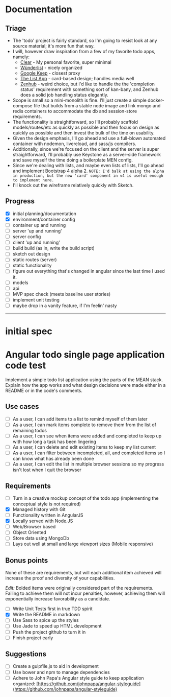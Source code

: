 # Documentation
## Triage
- The 'todo' project is fairly standard, so I'm going to resist look at any source material; it's more fun that way.
- I will, however draw inspiration from a few of my favorite todo apps, namely:
  - [Clear](https://www.realmacsoftware.com/clear/) - My personal favorite, super minimal
  - [Wünderlist](https://www.wunderlist.com/) - nicely organized
  - [Google Keep](https://www.wunderlist.com/) - closest proxy
  - [The List App](https://li.st/) - card-based design; handles media well
  - [Zenhub](https://www.zenhub.io/) - weird choice, but I'd like to handle the the 'completion status' requirement with something sort of kan-bany, and Zenhub does a solid job handling status elegantly.
- Scope is small so a mini-monolith is fine. I'll just create a simple docker-compose file that builds from a stable node image and link mongo and redis containers to accommodate the db and session-store requirements.
- The functionality is straightforward, so I'll probably scaffold models/routes/etc as quickly as possible and then focus on design as quickly as possible and then invest the bulk of the time on usability.
- Given the design emphasis, I'll go ahead and use a full-blown automated container with nodemon, livereload, and sass/js compilers.
- Additionally, since we're focused on the client and the server is super straightforward, I'll probably use Keystone as a server-side framework and save myself the time doing a boilerplate MEN config.
- Since we're dealing with lists, and maybe even lists of lists, I'll go ahead and implement Bootstrap 4 alpha 2. `NOTE: I'd balk at using the alpha in production, but the new 'card' component in v4 is useful enough to implement here.`
- I'll knock out the wireframe relatively quickly with Sketch.

## Progress
- [x] initial planning/documentation
- [x] environment/container config
- [ ] container up and running
- [ ] server 'up and running'
- [ ] server config
- [ ] client 'up and running'
- [ ] build build (as in, write the build script)
- [ ] sketch out design
- [ ] static routes (server)
- [ ] static functionality
- [ ] figure out everything that's changed in angular since the last time I used it.
- [ ] models
- [ ] api
- [ ] MVP spec check (meets baseline user stories)
- [ ] implement unit testing
- [ ] maybe drop in a vanity feature, if I'm feelin' nasty

***
# initial spec

# Angular todo single page application code test

Implement a simple todo list application using the parts of the MEAN stack. Explain how the app works and what design decisions were made either in a README or in the code's comments.

## Use cases

- [ ] As a user, I can add items to a list to remind myself of them later
- [ ] As a user, I can mark items complete to remove them from the list of remaining todos
- [ ] As a user, I can see when items were added and completed to keep up with how long a task has been lingering
- [ ] As a user, I can delete and edit existing items to keep my list current
- [ ] As a user, I can filter between incompleted, all, and completed items so I can know what has already been done
- [ ] As a user, I can edit the list in multiple browser sessions so my progress isn't lost when I quit the browser

## Requirements
- [ ]  Turn in a creative mockup concept of the todo app (implementing the conceptual style is not required)
- [x]  Managed history with Git
- [ ]  Functionality written in AngularJS
- [x] Locally served with Node.JS
- [ ] Web/Browser based
- [ ] Object Oriented
- [ ] Store data using MongoDb
- [ ] Lays out well at small and large viewport sizes (Mobile responsive)

## Bonus points

None of these are requirements, but will each additional item achieved will increase the proof and diversity of your capabilities.

*Edit:* Bolded items were originally considered part of the requirements. Failing to achieve them will not incur penalties, however, achieving them will exponentially increase favorability as a candidate.

- [ ] Write Unit Tests first in true TDD spirit
- [x] Write the README in markdown
- [ ] Use Sass to spice up the styles
- [ ] Use Jade to speed up HTML development
- [ ] Push the project github to turn it in
- [ ] Finish project early

## Suggestions
- [ ] Create a gulpfile.js to aid in development
- [ ] Use bower and npm to manage dependencies
- [ ] Adhere to John Papa's Angular style guide to keep application organized: [https://github.com/johnpapa/angular-styleguide](https://github.com/johnpapa/angular-styleguide)

